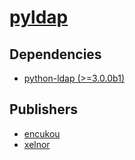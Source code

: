 # [pyldap](https://pypi.org/project/pyldap)

## Dependencies
- [python-ldap (>=3.0.0b1)](packages/p/python-ldap.md)



## Publishers
- [encukou](https://pypi.org/user/encukou)
- [xelnor](https://pypi.org/user/xelnor)


